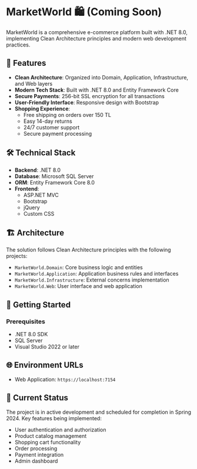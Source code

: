 # MarketWorld 🛍️ (Coming Soon)

MarketWorld is a comprehensive e-commerce platform built with .NET 8.0, implementing Clean Architecture principles and modern web development practices.

## 🌟 Features

- **Clean Architecture**: Organized into Domain, Application, Infrastructure, and Web layers
- **Modern Tech Stack**: Built with .NET 8.0 and Entity Framework Core  
- **Secure Payments**: 256-bit SSL encryption for all transactions
- **User-Friendly Interface**: Responsive design with Bootstrap
- **Shopping Experience**:
  - Free shipping on orders over 150 TL
  - Easy 14-day returns
  - 24/7 customer support
  - Secure payment processing

## 🛠️ Technical Stack

- **Backend**: .NET 8.0
- **Database**: Microsoft SQL Server
- **ORM**: Entity Framework Core 8.0
- **Frontend**: 
  - ASP.NET MVC
  - Bootstrap
  - jQuery
  - Custom CSS

## 🏗️ Architecture

The solution follows Clean Architecture principles with the following projects:
- `MarketWorld.Domain`: Core business logic and entities
- `MarketWorld.Application`: Application business rules and interfaces
- `MarketWorld.Infrastructure`: External concerns implementation
- `MarketWorld.Web`: User interface and web application

## 🚀 Getting Started

### Prerequisites
- .NET 8.0 SDK
- SQL Server
- Visual Studio 2022 or later

## 🌐 Environment URLs

- Web Application: `https://localhost:7154`

## 🔄 Current Status

The project is in active development and scheduled for completion in Spring 2024. Key features being implemented:
- User authentication and authorization
- Product catalog management
- Shopping cart functionality
- Order processing
- Payment integration
- Admin dashboard
